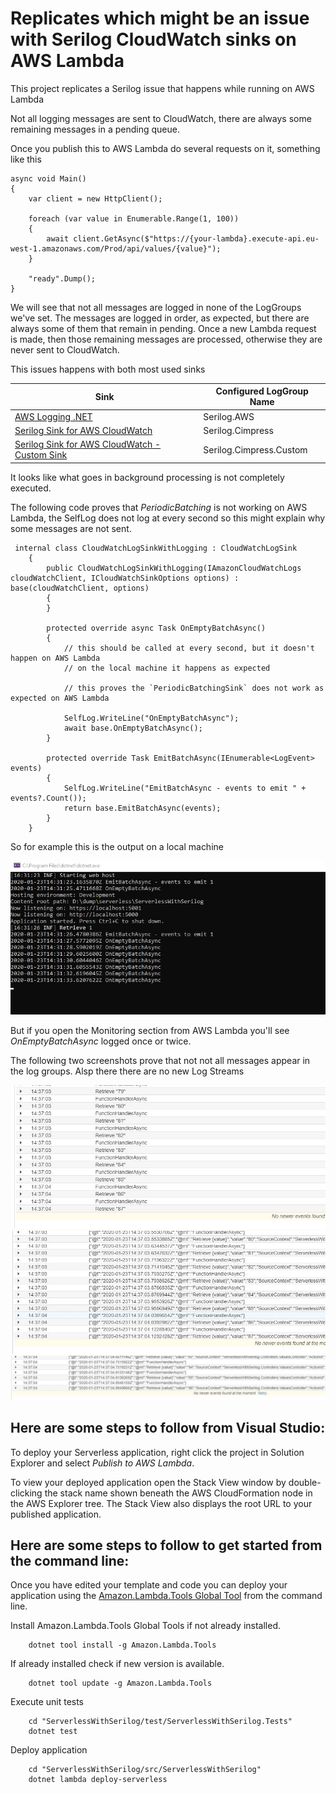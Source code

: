 # Replicates which might be an issue with Serilog CloudWatch sinks on AWS Lambda

This project replicates a Serilog issue that happens while running on AWS Lambda

Not all logging messages are sent to CloudWatch, there are always some remaining messages in a pending queue.

Once you publish this to AWS Lambda do several requests on it, something like this

```
async void Main()
{
    var client = new HttpClient();
    
    foreach (var value in Enumerable.Range(1, 100))
    {
        await client.GetAsync($"https://{your-lambda}.execute-api.eu-west-1.amazonaws.com/Prod/api/values/{value}");
    }
    
    "ready".Dump();
}
```

We will see that not all messages are logged in none of the LogGroups we've set. The messages are logged in order, as expected, but there are always some of them that remain in pending.
Once a new Lambda request is made, then those remaining messages are processed, otherwise they are never sent to CloudWatch.

This issues happens with both most used sinks

| Sink | Configured LogGroup Name |
|----------|-------------|
| [AWS Logging .NET](https://github.com/aws/aws-logging-dotnet) |  Serilog.AWS |
| [Serilog Sink for AWS CloudWatch](https://github.com/Cimpress-MCP/serilog-sinks-awscloudwatch) |  Serilog.Cimpress |
| [Serilog Sink for AWS CloudWatch - Custom Sink](https://github.com/Cimpress-MCP/serilog-sinks-awscloudwatch) |  Serilog.Cimpress.Custom |

It looks like what goes in background processing is not completely executed.

The following code proves that *PeriodicBatching* is not working on AWS Lambda, the SelfLog does not log at every second so this might explain why some messages are not sent.

```
 internal class CloudWatchLogSinkWithLogging : CloudWatchLogSink
    {
        public CloudWatchLogSinkWithLogging(IAmazonCloudWatchLogs cloudWatchClient, ICloudWatchSinkOptions options) : base(cloudWatchClient, options)
        {
        }

        protected override async Task OnEmptyBatchAsync()
        {
            // this should be called at every second, but it doesn't happen on AWS Lambda
            // on the local machine it happens as expected

            // this proves the `PeriodicBatchingSink` does not work as expected on AWS Lambda

            SelfLog.WriteLine("OnEmptyBatchAsync");
            await base.OnEmptyBatchAsync();
        }

        protected override Task EmitBatchAsync(IEnumerable<LogEvent> events)
        {
            SelfLog.WriteLine("EmitBatchAsync - events to emit " + events?.Count());
            return base.EmitBatchAsync(events);
        }
    }
```
So for example this is the output on a local machine

![Console](https://raw.githubusercontent.com/adrianiftode/SerilogSinksCloudWatchIssue/master/_images/console.JPG)

But if you open the Monitoring section from AWS Lambda you'll see *OnEmptyBatchAsync* logged once or twice.

The following two screenshots prove that not not all messages appear in the log groups. Alsp there there are no new Log Streams

![AWS Logging .NET](https://raw.githubusercontent.com/adrianiftode/SerilogSinksCloudWatchIssue/master/_images/serilog.aws.sink.JPG)
![Serilog Sink for AWS CloudWatch](https://raw.githubusercontent.com/adrianiftode/SerilogSinksCloudWatchIssue/master/_images/serilog.cimpress.sink.JPG)
![Serilog Sink for AWS CloudWatch Custom Sink](https://raw.githubusercontent.com/adrianiftode/SerilogSinksCloudWatchIssue/master/_images/serilog.cimpress.custom.sink.JPG)


## Here are some steps to follow from Visual Studio:

To deploy your Serverless application, right click the project in Solution Explorer and select *Publish to AWS Lambda*.

To view your deployed application open the Stack View window by double-clicking the stack name shown beneath the AWS CloudFormation node in the AWS Explorer tree. The Stack View also displays the root URL to your published application.

## Here are some steps to follow to get started from the command line:

Once you have edited your template and code you can deploy your application using the [Amazon.Lambda.Tools Global Tool](https://github.com/aws/aws-extensions-for-dotnet-cli#aws-lambda-amazonlambdatools) from the command line.

Install Amazon.Lambda.Tools Global Tools if not already installed.
```
    dotnet tool install -g Amazon.Lambda.Tools
```

If already installed check if new version is available.
```
    dotnet tool update -g Amazon.Lambda.Tools
```

Execute unit tests
```
    cd "ServerlessWithSerilog/test/ServerlessWithSerilog.Tests"
    dotnet test
```

Deploy application
```
    cd "ServerlessWithSerilog/src/ServerlessWithSerilog"
    dotnet lambda deploy-serverless
```
